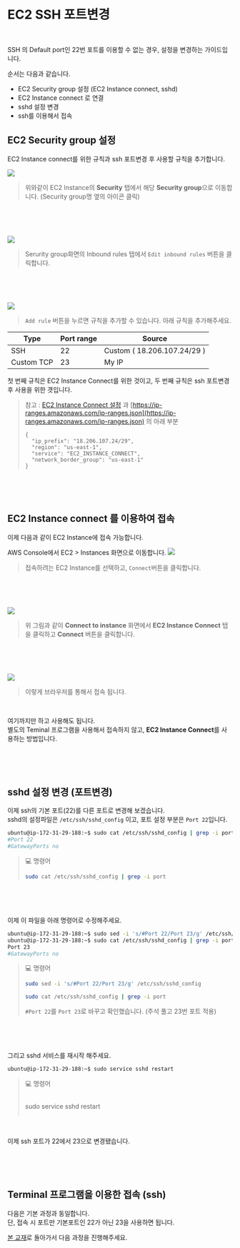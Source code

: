
# EC2 SSH 포트변경

<br>

SSH 의 Default port인 22번 포트를 이용할 수 없는 경우, 설정을 변경하는 가이드입니다.  

순서는 다음과 같습니다.  
- EC2 Security group 설정 (EC2 Instance connect, sshd)
- EC2 Instance connect 로 연결
- sshd 설정 변경
- ssh를 이용해서 접속

## EC2 Security group 설정
EC2 Instance connect를 위한 규칙과 ssh 포트변경 후 사용할 규칙을 추가합니다.

![](./img/aws_ec2_13.png)
> 위와같이 EC2 Instance의 **Security** 탭에서 해당 **Security group**으로 이동합니다. (Security group명 옆의 아이콘 클릭)

<br><br><br>

![](./img/aws_ec2_14.png)
> Serurity group화면의 Inbound rules 탭에서 `Edit inbound rules` 버튼을 클릭합니다.

<br><br><br>

![](./img/aws_ec2_20.png)
> `Add rule` 버튼을 누르면 규칙을 추가할 수 있습니다. 아래 규칙을 추가해주세요.

| **Type**   | **Port range** | Source |
| --- | --- | --- |
| SSH | 22 | Custom ( 18.206.107.24/29 ) |
| Custom TCP | 23 | My IP  |

첫 번째 규칙은 EC2 Instance Connect를 위한 것이고, 두 번째 규칙은 ssh 포트변경 후 사용을 위한 겻입니다.  

> 참고 : [EC2 Instance Connect 설정](https://docs.aws.amazon.com/ko_kr/AWSEC2/latest/UserGuide/ec2-instance-connect-set-up.html) 과 [https://ip-ranges.amazonaws.com/ip-ranges.json](https://ip-ranges.amazonaws.com/ip-ranges.json) 의 아래 부분  
> ```
>{
>   "ip_prefix": "18.206.107.24/29",
>   "region": "us-east-1",
>   "service": "EC2_INSTANCE_CONNECT",
>   "network_border_group": "us-east-1"
>}
>```

<br><br><br>

## EC2 Instance connect 를 이용하여 접속

이제 다음과 같이 EC2 Instance에 접속 가능합니다.  

AWS Console에서 EC2 > Instances 화면으로 이동합니다.
![](./img/terminal1.png)
> 접속하려는 EC2 Instance를 선택하고, `Connect`버튼을 클릭합니다.

<br><br><br>

![](./img/aws_ec2_21.png)
> 위 그림과 같이 **Connect to instance** 화면에서 **EC2 Instance Connect** 탭을 클릭하고 **Connect** 버튼을 클릭합니다.

<br><br><br>

![](./img/aws_ec2_22.png)
> 이렇게 브라우저를 통해서 접속 됩니다.

<br>

여기까지만 하고 사용해도 됩니다.  
별도의 Teminal 프로그램을 사용해서 접속하지 않고, **EC2 Instance Connect**를 사용하는 방법입니다.

<br><br><br>

## sshd 설정 변경 (포트변경)
이제 ssh의 기본 포트(22)를 다른 포트로 변경해 보겠습니다.  
sshd의 설정파일은 `/etc/ssh/sshd_config` 이고, 포트 설정 부분은 `Port 22`입니다.

```bash
ubuntu@ip-172-31-29-188:~$ sudo cat /etc/ssh/sshd_config | grep -i port
#Port 22
#GatewayPorts no
```

> 💻 명령어
>```bash
>sudo cat /etc/ssh/sshd_config | grep -i port
>```

<br><br><br>

이제 이 파일을 아래 명령어로 수정해주세요.

```bash
ubuntu@ip-172-31-29-188:~$ sudo sed -i 's/#Port 22/Port 23/g' /etc/ssh/sshd_config
ubuntu@ip-172-31-29-188:~$ sudo cat /etc/ssh/sshd_config | grep -i port
Port 23
#GatewayPorts no
```

> 💻 명령어
>```bash
>sudo sed -i 's/#Port 22/Port 23/g' /etc/ssh/sshd_config
>```
>```bash
>sudo cat /etc/ssh/sshd_config | grep -i port
>```
> `#Port 22`를 `Port 23`로 바꾸고 확인했습니다. (주석 풀고 23번 포트 적용)

<br><br><br>

그리고 sshd 서비스를 재시작 해주세요.  
```bash
ubuntu@ip-172-31-29-188:~$ sudo service sshd restart
```

> 💻 명령어
> >```bash
>sudo service sshd restart
>```

<br>

이제 ssh 포트가 22에서 23으로 변경됐습니다.

<br><br><br>

## Terminal 프로그램을 이용한 접속 (ssh)

다음은 기본 과정과 동일합니다.  
단, 접속 시 포트만 기본포트인 22가 아닌 23을 사용하면 됩니다.

[본 교재](https://github.com/JungSangup/mspt3/blob/main/doc/%5BHands-on%5D%2001_Environment_Setup-Docker.md#2-vm-instance-%EC%A0%91%EC%86%8D%ED%95%98%EA%B8%B0)로 돌아가서 다음 과정을 진행해주세요.